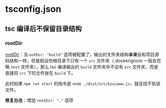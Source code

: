 # tsconfig.json

## tsc 编译后不保留目录结构

### rootDir

[rootDir](https://www.typescriptlang.org/tsconfig/#rootDir)：当 `outDir: "build"` 选项被配置了，输出的文件夹结构**本来**会和项目源码结构一样，但是假设你根目录下只有一个 `src` 文件夹（.dockerignore 一般会忽略 `test` 文件夹），那么 tsc 编译输出的 `build` 文件夹中不会有 `src` 文件夹，而是直接将 `src` 下的文件放在 `build` 下。
 
此时如果 `npm run start` 的指令是 `node ./dist/src/bin/www.js`，就会找不到该文件。
 
**修复办法**：增加 `rootDir: "."` 选项